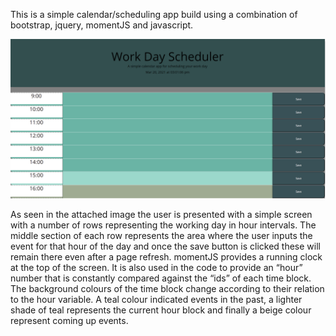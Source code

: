 
This is a simple calendar/scheduling app build using a combination of bootstrap, jquery, momentJS and javascript. 

![calendar_app](\assests\pics\cal1.png)

As seen in the attached image the user is presented with a simple screen with a number of rows representing the working day in hour intervals. 
The middle section of each row represents the area where the user inputs the event for that hour of the day and once the save button is clicked these will remain there even after a page refresh. 
momentJS provides a running clock at the top of the screen. It is also used in the code to provide an “hour” number that is constantly compared against the “ids” of each time block. The background colours of the time block change according to their relation to the hour variable. A teal colour indicated events in the past, a lighter shade of teal represents the current hour block and finally a beige colour represent coming up events. 
